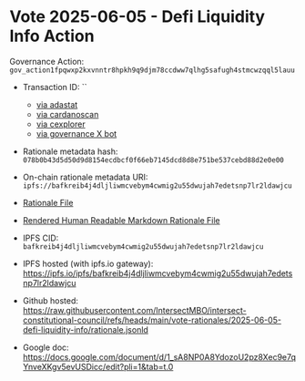 
# Vote 2025-06-05 - Defi Liquidity Info Action

Governance Action: `gov_action1fpqwxp2kxvnntr8hpkh9q9djm78ccdww7qlhg5safugh4stmcwzqql5lauu`

- Transaction ID: ``
  - [via adastat](https://adastat.net/transactions/)
  - [via cardanoscan](https://cardanoscan.io/vote/)
  - [via cexplorer](https://cexplorer.io/tx//governance#data)
  - [via governance X bot](https://x.com/GovActions/status/)

- Rationale metadata hash: `078b0b43d5d50d9d8154ecdbcf0f66eb7145dcd8d8e751be537cebd88d2e0e00`
- On-chain rationale metadata URI: `ipfs://bafkreib4j4dljliwmcvebym4cwmig2u55dwujah7edetsnp7lr2ldawjcu`

- [Rationale File](./rationale.jsonld)
- [Rendered Human Readable Markdown Rationale File](./rationale.jsonld.md)

- IPFS CID: `bafkreib4j4dljliwmcvebym4cwmig2u55dwujah7edetsnp7lr2ldawjcu`
- IPFS hosted (with ipfs.io gateway): <https://ipfs.io/ipfs/bafkreib4j4dljliwmcvebym4cwmig2u55dwujah7edetsnp7lr2ldawjcu>

- Github hosted: <https://raw.githubusercontent.com/IntersectMBO/intersect-constitutional-council/refs/heads/main/vote-rationales/2025-06-05-defi-liquidity-info/rationale.jsonld>
- Google doc: <https://docs.google.com/document/d/1_sA8NP0A8YdozoU2pz8Xec9e7qYnveXKgv5evUSDicc/edit?pli=1&tab=t.0>
